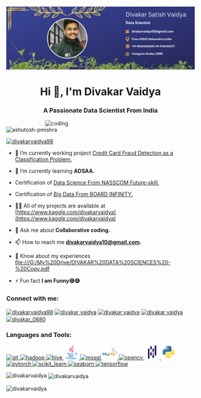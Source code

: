 ![logo](https://github.com/divakarvaidya/divakarvaidya/blob/ff6cded0fc1f0ba16aa5592b5079a26fe9fa2e15/Divakar%20Satish%20Vaidya-Banner.png)
<h1 align="center">Hi 👋, I'm Divakar Vaidya</h1>
<h3 align="center">A Passionate Data Scientist From India</h3>

<img align="right" alt="coding" width="400" src="https://user-images.githubusercontent.com/55389276/140866485-8fb1c876-9a8f-4d6a-98dc-08c4981eaf70.gif">

<p align="left"> <img src="https://komarev.com/ghpvc/?username=ashutosh-pmishra&label=Profile%20views&color=0e75b6&style=flat" alt="ashutosh-pmishra" /> </p>
<p align="left"> <a href="https://twitter.com/divakarvaidya98" target="blank"><img src="https://img.shields.io/twitter/follow/divakarvaidya98?logo=twitter&style=for-the-badge" alt="divakarvaidya98" /></a> </p>

- 🔭 I’m currently working project [Credit Card Fraud Detection as a Classification Problem.](https://github.com/divakarvaidya)

- 🌱 I’m currently learning **ADSAA.**

- Certification of [Data Science From NASSCOM Future-skill.](file:///G:/My%20Drive/Certificate/Certificate_Divakar%20vaidya(NASSCOM).pdf)

- Certification of [Big Data From BOARD INFINITY.](file:///G:/My%20Drive/Certificate/Certificate_Divakar%20vaidya%20(BIG%20DATA).pdf)

- 👨‍💻 All of my projects are available at [https://www.kaggle.com/divakarvaidya](https://www.kaggle.com/divakarvaidya)

- 💬 Ask me about **Collaborative coding.**

- 📫 How to reach me **divakarvaidya10@gmail.com.**

- 📄 Know about my experiences [file:///G:/My%20Drive/DIVAKAR%20DATA%20SCIENCES%20-%20Copy.pdf](file:///G:/My%20Drive/DIVAKAR%20DATA%20SCIENCES%20-%20Copy.pdf)

- ⚡ Fun fact **I am Funny😅😅**

<h3 align="left">Connect with me:</h3>
<p align="left">
<a href="https://twitter.com/divakarvaidya98" target="blank"><img align="center" src="https://raw.githubusercontent.com/rahuldkjain/github-profile-readme-generator/master/src/images/icons/Social/twitter.svg" alt="divakarvaidya98" height="30" width="40" /></a>
<a href="https://linkedin.com/in/divakar vaidya" target="blank"><img align="center" src="https://raw.githubusercontent.com/rahuldkjain/github-profile-readme-generator/master/src/images/icons/Social/linked-in-alt.svg" alt="divakar vaidya" height="30" width="40" /></a>
<a href="https://kaggle.com/divakar vaidya" target="blank"><img align="center" src="https://raw.githubusercontent.com/rahuldkjain/github-profile-readme-generator/master/src/images/icons/Social/kaggle.svg" alt="divakar vaidya" height="30" width="40" /></a>
<a href="https://fb.com/divakar vaidya" target="blank"><img align="center" src="https://raw.githubusercontent.com/rahuldkjain/github-profile-readme-generator/master/src/images/icons/Social/facebook.svg" alt="divakar vaidya" height="30" width="40" /></a>
<a href="https://instagram.com/divakar_0880" target="blank"><img align="center" src="https://raw.githubusercontent.com/rahuldkjain/github-profile-readme-generator/master/src/images/icons/Social/instagram.svg" alt="divakar_0880" height="30" width="40" /></a>
</p>

<h3 align="left">Languages and Tools:</h3>
<p align="left"> <a href="https://git-scm.com/" target="_blank" rel="noreferrer"> <img src="https://www.vectorlogo.zone/logos/git-scm/git-scm-icon.svg" alt="git" width="40" height="40"/> </a> <a href="https://hadoop.apache.org/" target="_blank" rel="noreferrer"> <img src="https://www.vectorlogo.zone/logos/apache_hadoop/apache_hadoop-icon.svg" alt="hadoop" width="40" height="40"/> </a> <a href="https://hive.apache.org/" target="_blank" rel="noreferrer"> <img src="https://www.vectorlogo.zone/logos/apache_hive/apache_hive-icon.svg" alt="hive" width="40" height="40"/> </a> <a href="https://www.java.com" target="_blank" rel="noreferrer"> <img src="https://raw.githubusercontent.com/devicons/devicon/master/icons/java/java-original.svg" alt="java" width="40" height="40"/> </a> <a href="https://www.microsoft.com/en-us/sql-server" target="_blank" rel="noreferrer"> <img src="https://www.svgrepo.com/show/303229/microsoft-sql-server-logo.svg" alt="mssql" width="40" height="40"/> </a> <a href="https://www.mysql.com/" target="_blank" rel="noreferrer"> <img src="https://raw.githubusercontent.com/devicons/devicon/master/icons/mysql/mysql-original-wordmark.svg" alt="mysql" width="40" height="40"/> </a> <a href="https://opencv.org/" target="_blank" rel="noreferrer"> <img src="https://www.vectorlogo.zone/logos/opencv/opencv-icon.svg" alt="opencv" width="40" height="40"/> </a> <a href="https://pandas.pydata.org/" target="_blank" rel="noreferrer"> <img src="https://raw.githubusercontent.com/devicons/devicon/2ae2a900d2f041da66e950e4d48052658d850630/icons/pandas/pandas-original.svg" alt="pandas" width="40" height="40"/> </a> <a href="https://www.python.org" target="_blank" rel="noreferrer"> <img src="https://raw.githubusercontent.com/devicons/devicon/master/icons/python/python-original.svg" alt="python" width="40" height="40"/> </a> <a href="https://pytorch.org/" target="_blank" rel="noreferrer"> <img src="https://www.vectorlogo.zone/logos/pytorch/pytorch-icon.svg" alt="pytorch" width="40" height="40"/> </a> <a href="https://scikit-learn.org/" target="_blank" rel="noreferrer"> <img src="https://upload.wikimedia.org/wikipedia/commons/0/05/Scikit_learn_logo_small.svg" alt="scikit_learn" width="40" height="40"/> </a> <a href="https://seaborn.pydata.org/" target="_blank" rel="noreferrer"> <img src="https://seaborn.pydata.org/_images/logo-mark-lightbg.svg" alt="seaborn" width="40" height="40"/> </a> <a href="https://www.tensorflow.org" target="_blank" rel="noreferrer"> <img src="https://www.vectorlogo.zone/logos/tensorflow/tensorflow-icon.svg" alt="tensorflow" width="40" height="40"/> </a> </p>

<p><img align="left" src="https://github-readme-stats.vercel.app/api/top-langs?username=divakarvaidya&show_icons=true&locale=en&layout=compact" alt="divakarvaidya" /></p>

<p>&nbsp;<img align="center" src="https://github-readme-stats.vercel.app/api?username=divakarvaidya&show_icons=true&locale=en" alt="divakarvaidya" /></p>

<p><img align="center" src="https://github-readme-streak-stats.herokuapp.com/?user=divakarvaidya&" alt="divakarvaidya" /></p>
